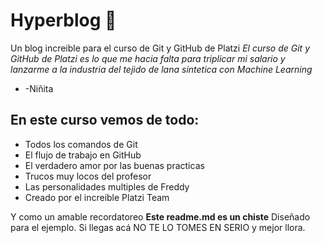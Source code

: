 # Hyperblog 💚
Un blog increible para el curso de Git y GitHub de Platzi
*El curso de Git y GitHub de Platzi es lo que me hacia falta para triplicar mi salario y lanzarme a la industria del tejido de lana sintetica con Machine Learning*
* -Niñita
## En este curso vemos de todo:
- Todos los comandos de Git 
- El flujo de trabajo en GitHub
- El verdadero amor por las buenas practicas 
- Trucos muy locos del profesor
- Las personalidades multiples de Freddy
- Creado por el increible Platzi Team

Y como un amable recordatoreo **Este readme.md es un chiste** Diseñado para el ejemplo. Si llegas acá NO TE LO TOMES EN SERIO y mejor llora.